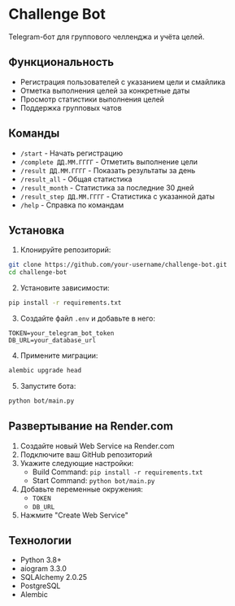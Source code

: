 # Challenge Bot

Telegram-бот для группового челленджа и учёта целей.

## Функциональность

- Регистрация пользователей с указанием цели и смайлика
- Отметка выполнения целей за конкретные даты
- Просмотр статистики выполнения целей
- Поддержка групповых чатов

## Команды

- `/start` - Начать регистрацию
- `/complete ДД.ММ.ГГГГ` - Отметить выполнение цели
- `/result ДД.ММ.ГГГГ` - Показать результаты за день
- `/result_all` - Общая статистика
- `/result_month` - Статистика за последние 30 дней
- `/result_step ДД.ММ.ГГГГ` - Статистика с указанной даты
- `/help` - Справка по командам

## Установка

1. Клонируйте репозиторий:
```bash
git clone https://github.com/your-username/challenge-bot.git
cd challenge-bot
```

2. Установите зависимости:
```bash
pip install -r requirements.txt
```

3. Создайте файл `.env` и добавьте в него:
```
TOKEN=your_telegram_bot_token
DB_URL=your_database_url
```

4. Примените миграции:
```bash
alembic upgrade head
```

5. Запустите бота:
```bash
python bot/main.py
```

## Развертывание на Render.com

1. Создайте новый Web Service на Render.com
2. Подключите ваш GitHub репозиторий
3. Укажите следующие настройки:
   - Build Command: `pip install -r requirements.txt`
   - Start Command: `python bot/main.py`
4. Добавьте переменные окружения:
   - `TOKEN`
   - `DB_URL`
5. Нажмите "Create Web Service"

## Технологии

- Python 3.8+
- aiogram 3.3.0
- SQLAlchemy 2.0.25
- PostgreSQL
- Alembic 